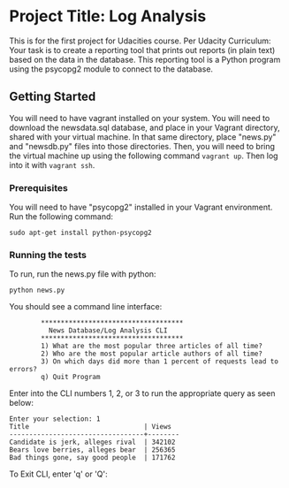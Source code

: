 # Project Title: Log Analysis

This is for the first project for Udacities course.  Per Udacity Curriculum:
Your task is to create a reporting tool that prints out reports (in plain text) based on the data in the database. This reporting tool is a Python program using the psycopg2 module to connect to the database.

## Getting Started

You will need to have vagrant installed on your system.
You will need to download the newsdata.sql database, and place in your Vagrant directory, shared with your virtual machine.  In that same directory, place "news.py" and "newsdb.py" files into those directories.
Then, you will need to bring the virtual machine up using the following command `vagrant up`.  Then log into it with `vagrant ssh`.

### Prerequisites

You will need to have "psycopg2" installed in your Vagrant environment.  Run the following command:
```
sudo apt-get install python-psycopg2
```

### Running the tests

To run, run the news.py file with python:

```
python news.py
```

You should see a command line interface:

```
        ************************************
          News Database/Log Analysis CLI
        ************************************
        1) What are the most popular three articles of all time?
        2) Who are the most popular article authors of all time?
        3) On which days did more than 1 percent of requests lead to errors?
        q) Quit Program
```

Enter into the CLI  numbers 1, 2, or 3 to run the appropriate query as seen below:

```
Enter your selection: 1
Title                             | Views
----------------------------------+--------
Candidate is jerk, alleges rival  | 342102
Bears love berries, alleges bear  | 256365
Bad things gone, say good people  | 171762
```

To Exit CLI, enter 'q' or 'Q':
